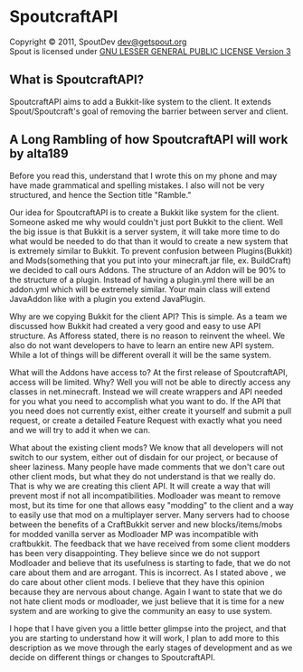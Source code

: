 SpoutcraftAPI
=====

Copyright &copy; 2011, SpoutDev <dev@getspout.org>  
Spout is licensed under [GNU LESSER GENERAL PUBLIC LICENSE Version 3][License]

What is SpoutcraftAPI?
-----
SpoutcraftAPI aims to add a Bukkit-like system to the client. 
It extends Spout/Spoutcraft's goal of removing the barrier 
between server and client. 

A Long Rambling of how SpoutcraftAPI will work by alta189
-----

Before you read this, understand that I wrote this on my phone
and may have made grammatical and spelling mistakes. I also 
will not be very structured, and hence the Section title "Ramble."

Our idea for SpoutcraftAPI is to create a Bukkit like system for 
the client. Someone asked me why would couldn't just port Bukkit 
to the client. Well the big issue is that Bukkit is a server 
system, it will take more time to do what would be needed to do that 
than it would to create a new system that is extremely similar to 
Bukkit. To prevent confusion between Plugins(Bukkit) and Mods(something
that you put into your minecraft.jar file, ex. BuildCraft) we decided
to call ours Addons. The structure of an Addon will be 90% to the 
structure of a plugin. Instead of having a plugin.yml there will be an
addon.yml which will be extremely similar. Your main class will extend 
JavaAddon like with a plugin you extend JavaPlugin. 

Why are we copying Bukkit for the client API?
This is simple. As a team we discussed how Bukkit had created a very 
good and easy to use API structure. As Afforess stated, there is no
reason to reinvent the wheel. We also do not want developers to have
to learn an entire new API system. While a lot of things will be 
different overall it will be the same system.

What will the Addons have access to?
At the first release of SpoutcraftAPI, access will be limited. Why?
Well you will not be able to directly access any classes in net.minecraft.
Instead we will create wrappers and API needed for you what you need to accomplish what you want to do. If the API 
that you need does not currently exist, either create it yourself and 
submit a pull request, or create a detailed Feature Request with exactly
what you need and we will try to add it when we can. 

What about the existing client mods?
We know that all developers will not switch to our system, either 
out of disdain for our project, or because of sheer laziness. Many people
have made comments that we don't care out other client mods, but what they
do not understand is that we really do. That is why we are creating this 
client API. It will create a way that will prevent most if not all 
incompatibilities. Modloader was meant to remove most, but its time for
one that allows easy "modding" to the client and a way to easily use that
mod on a multiplayer server. Many servers had to choose between the benefits
of a CraftBukkit server and new blocks/items/mobs for modded vanilla server as
Modloader MP was incompatible with craftbukkit. The feedback that we have 
received from some client modders has been very disappointing. They believe 
since we do not support Modloader and believe that its usefulness is starting 
to fade, that we do not care about them and are arrogant. This is incorrect.
As I stated above , we do care about other client mods. I believe that they
have this opinion because they are nervous about change. Again I want to
state that we do not hate client mods or modloader, we just believe that
it is time for a new system and are working to give the community an
easy to use system.

I hope that I have given you a little better glimpse into the project,
and that you are starting to understand how it will work, I plan to add
more to this description as we move through the early stages of development
and as we decide on different things or changes to SpoutcraftAPI.

[License]: http://www.gnu.org/licenses/lgpl.html